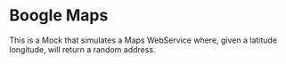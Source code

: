 # Boogle Maps

This is a Mock that simulates a Maps WebService where, given a latitude
longitude, will return a random address.

